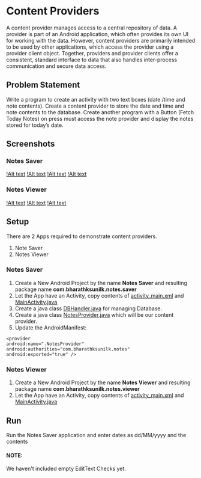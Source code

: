 # Content Providers
A content provider manages access to a central repository of data. A provider is part of an Android application, which often provides its own UI for working with the data. However, content providers are primarily intended to be used by other applications, which access the provider using a provider client object. Together, providers and provider clients offer a consistent, standard interface to data that also handles inter-process communication and secure data access.

## Problem Statement
Write a program to create an activity with two text boxes (date /time and note contents). Create a content provider to store the date and time and note contents to the database. Create another program with a Button (Fetch Today Notes) on press must access the note provider and display the notes stored for today’s date.

## Screenshots
### Notes Saver
[!Alt text](screenshot/3a.png?raw=true)
[!Alt text](screenshot/3b.png?raw=true)
[!Alt text](screenshot/3c.png?raw=true)
[!Alt text](screenshot/3d.png?raw=true)
### Notes Viewer
[!Alt text](screenshot/3e.png?raw=true)
[!Alt text](screenshot/3f.png?raw=true)
[!Alt text](screenshot/3g.png?raw=true)

## Setup
There are 2 Apps required to demonstrate content providers.
1. Note Saver
2. Notes Viewer

### Notes Saver
1. Create a New Android Project by the name **Notes Saver** and resulting package name **com.bharathksunilk.notes.saver**
2. Let the App have an Activity, copy contents of [activity_main.xml](xml/NoteSaver/activity_main.xml) and [MainActivity.java](java/com/bharathksunilk/notes/saver/MainActivity.java)
3. Create a java class [DBHandler.java](java/com/bharathksunilk/notes/saver/DBHandler.java) for managing Database.
4. Create a java class [NotesProvider.java](java/com/bharathksunilk/notes/saver/NotesProvider.java) which will be our content provider.
5. Update the AndroidManifest:
```
<provider
android:name=".NotesProvider"
android:authorities="com.bharathksunilk.notes"
android:exported="true" />
```

### Notes Viewer
1. Create a New Android Project by the name **Notes Viewer** and resulting package name **com.bharathksunilk.notes.viewer**
2. Let the App have an Activity, copy contents of [activity_main.xml](xml/NoteViewer/activity_main.xml) and [MainActivity.java](java/com/bharathksunilk/notes/viewer/MainActivity.java)

## Run
Run the Notes Saver application  and enter dates as dd/MM/yyyy and the contents
#### NOTE: 
We haven't included empty EditText Checks yet.